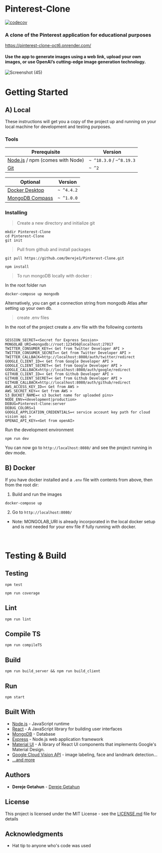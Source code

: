 # Pinterest-Clone
[![codecov](https://codecov.io/gh/Dereje1/Pinterest-Clone/branch/master/graph/badge.svg?token=k3bnvXaDh3)](https://codecov.io/gh/Dereje1/Pinterest-Clone)
### A clone of the Pinterest application for educational purposes
https://pinterest-clone-oct6.onrender.com/

#### Use the app to generate images using a web link, upload your own images, or use OpenAI’s cutting-edge image generation technology.

![Screenshot (45)](https://github.com/Dereje1/Pinterest-Clone/assets/23533048/e5849734-ec10-4a32-ba0b-1230a8cfb489)

# Getting Started
## A) Local
These instructions will get you a copy of the project up and running on your local machine for development and testing purposes.

### Tools

| Prerequisite                                | Version |
| ------------------------------------------- | ------- |
| [Node.js](http://nodejs.org) /  npm (comes with Node)  | `~ ^18.3.0` / `~^8.19.3` |
| [Git](https://git-scm.com/downloads) | `~ ^2` |

| Optional                                | Version |
| ------------------------------------------- | ------- |
| [Docker Desktop](https://www.docker.com/products/docker-desktop/) | `~ ^4.4.2` |
| [MongoDB Compass](https://www.mongodb.com/products/compass) | `~ ^1.0.0` |

### Installing

>Create a new directory and initialize git

```
mkdir Pinterest-Clone
cd Pinterest-Clone
git init
```
>Pull from github and install packages

```
git pull https://github.com/Dereje1/Pinterest-Clone.git

npm install
```

>To run mongoDB locally with docker :

In the root folder run
```
docker-compose up mongodb
```
Alternatively, you can get a connection string from mongodb Atlas after setting up your own db.

>create .env files

In the root of the project create a .env file with the following contents
```

SESSION_SECRET=<Secret for Express Session>
MONGOLAB_URI=mongodb://root:123456@localhost:27017
TWITTER_CONSUMER_KEY=< Get from Twitter Developer API >
TWITTER_CONSUMER_SECRET=< Get from Twitter Developer API >
TWITTER_CALLBACK=http://localhost:8080/auth/twitter/redirect
GOOGLE_CLIENT_ID=< Get from Google Developer API >
GOOGLE_CLIENT_SECRET=< Get from Google Developer API >
GOOGLE_CALLBACK=http://localhost:8080/auth/google/redirect
GITHUB_CLIENT_ID=< Get from Github Developer API >
GITHUB_CLIENT_SECRET=< Get from Github Developer API >
GITHUB_CALLBACK=http://localhost:8080/auth/github/redirect
AWS_ACCESS_KEY_ID=< Get from AWS >
AWS_SECRET_KEY=< Get from AWS >
S3_BUCKET_NAME=< s3 bucket name for uploaded pins>
NODE_ENV=<development|production>
DEBUG=Pinterest-Clone:server
DEBUG_COLORS=1
GOOGLE_APPLICATION_CREDENTIALS=< service account key path for cloud vision api >
OPENAI_API_KEY=<Get from openAI>
```
Run the development environment
```
npm run dev
```
You can now go to `http://localhost:8080/` and see the project running in dev mode.

## B) Docker
If you have docker installed and a `.env` file with contents from above, then from the root dir:
1. Build and run the images
```
docker-compose up
```
2. Go to  `http://localhost:8080/`
* Note: MONGOLAB_URI is already incorporated in the local docker setup and is not needed for your env file if fully running with docker.
<br/>

# Testing & Build
## Testing
```
npm test
```

```
npm run coverage
```
## Lint
```
npm run lint
```

## Compile TS
```
npm run compileTS
```
## Build
```
npm run build_server && npm run build_client
```
## Run
```
npm start
```
## Built With

* [Node.js](https://nodejs.org/) - JavaScript runtime
* [React](https://reactjs.org/) - A JavaScript library for building user interfaces
* [MongoDB](https://www.mongodb.com/) - Database
* [Express](https://expressjs.com/) - Node.js web application framework
* [Material UI](https://mui.com/) - A library of React UI components that implements Google's Material Design.
* [Google Cloud Vision API](https://cloud.google.com/vision/docs) - image labeling, face and landmark detection...
* [...and more](https://github.com/Dereje1/Pinterest-Clone/blob/master/package.json)

## Authors

* **Dereje Getahun** - [Dereje Getahun](https://github.com/Dereje1)

## License

This project is licensed under the MIT License - see the [LICENSE.md](LICENSE.md) file for details

## Acknowledgments

* Hat tip to anyone who's code was used
